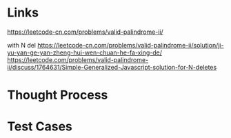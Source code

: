 # Links
https://leetcode-cn.com/problems/valid-palindrome-ii/

with N del
https://leetcode-cn.com/problems/valid-palindrome-ii/solution/ji-yu-yan-ge-yan-zheng-hui-wen-chuan-he-fa-xing-de/
https://leetcode.com/problems/valid-palindrome-ii/discuss/1764631/Simple-Generalized-Javascript-solution-for-N-deletes


# Thought Process


# Test Cases

